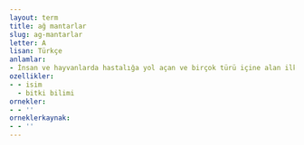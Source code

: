 ```yaml
---
layout: term
title: ağ mantarlar
slug: ag-mantarlar
letter: A
lisan: Türkçe
anlamlar:
- İnsan ve hayvanlarda hastalığa yol açan ve birçok türü içine alan ilkel bitkiler topluluğu
ozellikler:
- - isim
  - bitki bilimi
ornekler:
- - ''
orneklerkaynak:
- - ''
---
```

